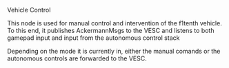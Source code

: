Vehicle Control

This node is used for manual control and intervention of the f1tenth vehicle.
To this end, it publishes AckermannMsgs to the VESC and listens to both gamepad input and input from the autonomous control stack

Depending on the mode it is currently in, either the manual comands or the autonomous controls are forwarded to
the VESC.
